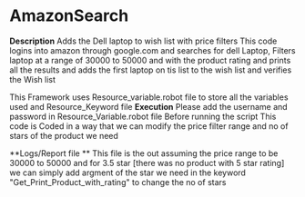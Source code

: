 # AmazonSearch
**Description**
Adds the Dell laptop to wish list with price filters
This code logins into amazon through google.com and searches for dell Laptop, Filters laptop at a range of 30000 to 50000 and with  the product rating and prints all the results and adds the first laptop on tis list to the wish list and verifies the Wish list

This Framework uses Resource_variable.robot file to store all the variables used and Resource_Keyword file 
**Execution**
Please add the username and password in Resource_Variable.robot file Before running the script 
This code is Coded in a way that we can modify the price filter range and no of stars of the product we need


**Logs/Report file **
This file is the out assuming the price range to be 30000 to 50000 and for 3.5 star [there was no product with 5 star rating] we can simply add argment of the star we need in the keyword "Get_Print_Product_with_rating" to change the no of stars

